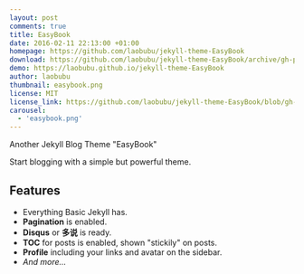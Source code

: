 ```yaml
---
layout: post
comments: true
title: EasyBook
date: 2016-02-11 22:13:00 +01:00
homepage: https://github.com/laobubu/jekyll-theme-EasyBook
download: https://github.com/laobubu/jekyll-theme-EasyBook/archive/gh-pages.zip
demo: https://laobubu.github.io/jekyll-theme-EasyBook
author: laobubu
thumbnail: easybook.png
license: MIT
license_link: https://github.com/laobubu/jekyll-theme-EasyBook/blob/gh-pages/LICENSE
carousel:
  - 'easybook.png'
---
```


Another Jekyll Blog Theme "EasyBook"

Start blogging with a simple but powerful theme.

## Features

- Everything Basic Jekyll has.
- **Pagination** is enabled.
- **Disqus** or **多说** is ready.
- **TOC** for posts is enabled, shown "stickily" on posts.
- **Profile** including your links and avatar on the sidebar.
- *And more...*
